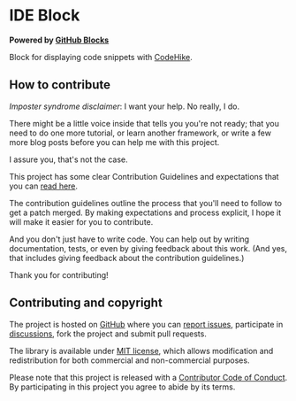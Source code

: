 # IDE Block

**Powered by [GitHub Blocks](https://blocks.githubnext.com/)**

Block for displaying code snippets with [CodeHike](https://codehike.org/).

## How to contribute

_Imposter syndrome disclaimer_: I want your help. No really, I do.

There might be a little voice inside that tells you you're not ready; that you need to do one more tutorial, or learn another framework, or write a few more blog posts before you can help me with this project.

I assure you, that's not the case.

This project has some clear Contribution Guidelines and expectations that you can [read here](CONTRIBUTING.md).

The contribution guidelines outline the process that you'll need to follow to get a patch merged. By making expectations and process explicit, I hope it will make it easier for you to contribute.

And you don't just have to write code. You can help out by writing documentation, tests, or even by giving feedback about this work. (And yes, that includes giving feedback about the contribution guidelines.)

Thank you for contributing!

## Contributing and copyright

The project is hosted on [GitHub](https://github.com/Krzysztof-Cieslak/CodeHike-block) where you can [report issues](https://github.com/Krzysztof-Cieslak/CodeHike-block/issues), participate in [discussions](https://github.com/Krzysztof-Cieslak/CodeHike-block/discussions), fork
the project and submit pull requests.

The library is available under [MIT license](LICENSE.md), which allows modification and redistribution for both commercial and non-commercial purposes.

Please note that this project is released with a [Contributor Code of Conduct](CODE_OF_CONDUCT.md). By participating in this project you agree to abide by its terms.
